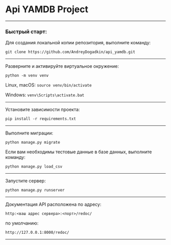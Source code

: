 # **Api YAMDB Project**
___
### Быстрый старт:
Для создания локальной копии репозитория, выполните команду:

```
git clone https://github.com/AndreyDogadkin/api_yamdb.git
```
___
Разверните и активируйте виртуальное окружение:

``python -m venv venv``

Linux, macOS: ``source venv/bin/activate``

Windows: ``venv\Scripts\activate.bat``
___

Установите зависимости проекта:
```
pip install -r requirements.txt
```
___
Выполните миграции:
```
python manage.py migrate
```
Если вам необходимы тестовые данные в базе данных, выполните команду:
```
python manage.py load_csv
```
___
Запустите сервер:

```
python manage.py runserver
```
___
Документация API расположена по адресу:

`http:<ваш адрес сервера>:<порт>/redoc/`

по умолчанию:

`http://127.0.0.1:8000/redoc/`
___